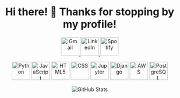 <h1 align="center">Hi there! 👋 Thanks for stopping by my profile!</h1>



<!-- Socials with Links -->
<p align="center">
  <a href="mailto:business@mstonjek.cz">
    <img src="https://img.icons8.com/doodle/96/000000/gmail-new.png" width="50" title="Gmail">
  </a>
  <a href="https://www.linkedin.com/in/patrickguo/">
    <img src="https://img.icons8.com/doodle/96/000000/linkedin-circled.png" width="50" title="LinkedIn">
  </a>
  <a href="https://open.spotify.com/user/12136002437?si=4e8d774530354a68">
    <img src="https://img.icons8.com/doodle/96/000000/spotify.png" width="50" title="Spotify">
  </a>
</p>

<!-- Skills Section -->
<p align="center">
  <img alt="Python" src="https://i.giphy.com/media/LMt9638dO8dftAjtco/200.webp" width="50" title="Python">
  <img alt="JavaScript" src="https://media3.giphy.com/media/ln7z2eWriiQAllfVcn/200w.webp" width="50" title="JavaScript">
  <img alt="HTML5" src="https://media.giphy.com/media/XAxylRMCdpbEWUAvr8/giphy.gif" width="50" title="HTML">
  <img alt="CSS" src="https://media.giphy.com/media/fsEaZldNC8A1PJ3mwp/giphy.gif" width="50" title="CSS">
  <img src="https://cdn.jsdelivr.net/gh/devicons/devicon@latest/icons/jupyter/jupyter-original.svg" width="50" title="Jupyter">
  <img src="https://cdn.jsdelivr.net/gh/devicons/devicon/icons/django/django-plain.svg" width="50" title="Django">
  <img src="https://cdn.jsdelivr.net/gh/devicons/devicon@latest/icons/amazonwebservices/amazonwebservices-original.svg" width="50" title="AWS">
  <img src="https://cdn.jsdelivr.net/gh/devicons/devicon@latest/icons/postgresql/postgresql-original.svg" width="50" title="PostgreSQL">
</p>

<!-- GitHub Stats -->
<p align="center">
  <img align="center" alt="GitHub Stats" src="https://github-readme-stats.vercel.app/api?username=mstonjek&show_icons=true&theme=dark&hide=issues&hide_border=true&hide_title=true&count_private=true">
</p>


